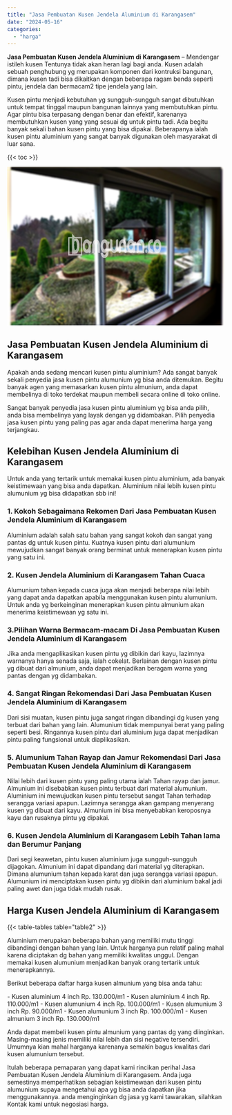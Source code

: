 ```yaml
---
title: "Jasa Pembuatan Kusen Jendela Aluminium di Karangasem"
date: "2024-05-16"
categories: 
  - "harga"
---
```


**Jasa Pembuatan Kusen Jendela Aluminium di Karangasem** – Mendengar istileh kusen Tentunya tidak akan heran lagi bagi anda. Kusen adalah sebuah penghubung yg merupakan komponen dari kontruksi bangunan, dimana kusen tadi bisa dikaitkan dengan beberapa ragam benda seperti pintu, jendela dan bermacam2 tipe jendela yang lain.

Kusen pintu menjadi kebutuhan yg sungguh-sungguh sangat dibutuhkan untuk tempat tinggal maupun bangunan lainnya yang membutuhkan pintu. Agar pintu bisa terpasang dengan benar dan efektif, karenanya membutuhkan kusen yang yang sesuai dg untuk pintu tadi. Ada begitu banyak sekali bahan kusen pintu yang bisa dipakai. Beberapanya ialah kusen pintu aluminium yang sangat banyak digunakan oleh masyarakat di luar sana.

{{< toc >}}

![Jasa Pembuatan Kusen Jendela Aluminium di Karangasem](/images/harga-kusen-jendela-alumunium-23.png)

## Jasa Pembuatan Kusen Jendela Aluminium di Karangasem

Apakah anda sedang mencari kusen pintu aluminium? Ada sangat banyak sekali penyedia jasa kusen pintu alumunium yg bisa anda ditemukan. Begitu banyak agen yang memasarkan kusen pintu almunium, anda dapat membelinya di toko terdekat maupun membeli secara online di toko online.

Sangat banyak penyedia jasa kusen pintu aluminium yg bisa anda pilih, anda bisa membelinya yang layak dengan yg didambakan. Pilih penyedia jasa kusen pintu yang paling pas agar anda dapat menerima harga yang terjangkau.

## Kelebihan Kusen Jendela Aluminium di Karangasem

Untuk anda yang tertarik untuk memakai kusen pintu aluminium, ada banyak keistimewaan yang bisa anda dapatkan. Aluminium nilai lebih kusen pintu alumunium yg bisa didapatkan sbb ini!

### 1\. Kokoh Sebagaimana Rekomen Dari Jasa Pembuatan Kusen Jendela Aluminium di Karangasem

Aluminium adalah salah satu bahan yang sangat kokoh dan sangat yang pantas dg untuk kusen pintu. Kuatnya kusen pintu dari alumunium mewujudkan sangat banyak orang berminat untuk menerapkan kusen pintu yang satu ini.

### 2\. Kusen Jendela Aluminium di Karangasem Tahan Cuaca

Alumunium tahan kepada cuaca juga akan menjadi beberapa nilai lebih yang dapat anda dapatkan apabila menggunakan kusen pintu alumunium. Untuk anda yg berkeinginan menerapkan kusen pintu almunium akan menerima keistimewaan yg satu ini.

### 3.Pilihan Warna Bermacam-macam Di Jasa Pembuatan Kusen Jendela Aluminium di Karangasem

Jika anda mengaplikasikan kusen pintu yg dibikin dari kayu, lazimnya warnanya hanya senada saja, ialah cokelat. Berlainan dengan kusen pintu yg dibuat dari almunium, anda dapat menjadikan beragam warna yang pantas dengan yg didambakan.

### 4\. Sangat Ringan Rekomendasi Dari Jasa Pembuatan Kusen Jendela Aluminium di Karangasem

Dari sisi muatan, kusen pintu juga sangat ringan dibandingi dg kusen yang terbuat dari bahan yang lain. Alumunium tidak mempunyai berat yang paling seperti besi. Ringannya kusen pintu dari aluminium juga dapat menjadikan pintu paling fungsional untuk diaplikasikan.

### 5\. Alumunium Tahan Rayap dan Jamur Rekomendasi Dari Jasa Pembuatan Kusen Jendela Aluminium di Karangasem

Nilai lebih dari kusen pintu yang paling utama ialah Tahan rayap dan jamur. Almunium ini disebabkan kusen pintu terbuat dari material alumunium. Aluminium ini mewujudkan kusen pintu tersebut sangat Tahan terhadap serangga variasi apapun. Lazimnya serangga akan gampang menyerang kusen yg dibuat dari kayu. Almunium ini bisa menyebabkan keroposnya kayu dan rusaknya pintu yg dipakai.

### 6\. Kusen Jendela Aluminium di Karangasem Lebih Tahan lama dan Berumur Panjang

Dari segi keawetan, pintu kusen aluminium juga sungguh-sungguh dijagokan. Almunium ini dapat dipandang dari material yg diterapkan. Dimana alumunium tahan kepada karat dan juga serangga variasi apapun. Alumunium ini menciptakan kusen pintu yg dibikin dari aluminium bakal jadi paling awet dan juga tidak mudah rusak.

## Harga Kusen Jendela Aluminium di Karangasem

{{< table-tables table="table2" >}}

Aluminium merupakan beberapa bahan yang memiliki mutu tinggi dibandingi dengan bahan yang lain. Untuk harganya pun relatif paling mahal karena diciptakan dg bahan yang memiliki kwalitas unggul. Dengan memakai kusen alumunium menjadikan banyak orang tertarik untuk menerapkannya.

Berikut beberapa daftar harga kusen almunium yang bisa anda tahu:

\- Kusen aluminium 4 inch Rp. 130.000/m1 - Kusen aluminium 4 inch Rp. 110.000/m1 - Kusen alumunium 4 inch Rp. 100.000/m1 - Kusen alumunium 3 inch Rp. 90.000/m1 - Kusen alumunium 3 inch Rp. 100.000/m1 - Kusen almunium 3 inch Rp. 130.000/m1

Anda dapat membeli kusen pintu almunium yang pantas dg yang diinginkan. Masing-masing jenis memiliki nilai lebih dan sisi negative tersendiri. Umumnya kian mahal harganya karenanya semakin bagus kwalitas dari kusen alumunium tersebut.

Itulah beberapa pemaparan yang dapat kami rincikan perihal Jasa Pembuatan Kusen Jendela Aluminium di Karangasem. Anda juga semestinya memperhatikan sebagian keistimewaan dari kusen pintu alumunium supaya mengetahui apa yg bisa anda dapatkan jika menggunakannya. anda menginginkan dg jasa yg kami tawarakan, silahkan Kontak kami untuk negosiasi harga.

